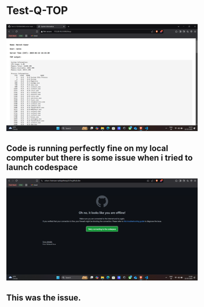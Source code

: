 # Test-Q-TOP
![Alt text](Images/TOP.png)
## Code is running perfectly fine on my local computer but there is some issue when i tried to launch codespace
![Alt text](Images/ERROR.png)
## This was the issue.
